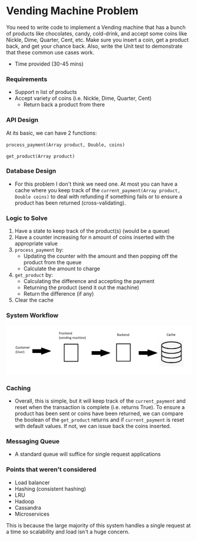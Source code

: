 # Vending Machine Problem
You need to write code to implement a Vending machine that has a bunch of products like chocolates, candy, cold-drink, and accept some coins like Nickle, Dime, Quarter, Cent, etc. Make sure you insert a coin, get a product back, and get your chance back. Also, write the Unit test to demonstrate that these common use cases work.

- Time provided (30-45 mins)

### Requirements
- Support n list of products
- Accept variety of coins (i.e. Nickle, Dime, Quarter, Cent)
    - Return back a product from there

### API Design
At its basic, we can have 2 functions:

`process_payment(Array product, Double, coins)`

`get_product(Array product)`

### Database Design
- For this problem I don't think we need one. At most you can have a cache where you keep track of the `current_payment(Array product, Double coins)` to deal with refunding if something fails or to ensure a product has been returned (cross-validating).

### Logic to Solve
1. Have a state to keep track of the product(s) (would be a queue) 
2. Have a counter increasing for n amount of coins inserted with the appropriate value
3. `process_payment` by:
    - Updating the counter with the amount and then popping off the product from the queue
    - Calculate the amount to charge
4. `get_product` by: 
    - Calculating the difference and accepting the payment
    - Returning the product (send it out the machine) 
    - Return the difference (if any) 
5. Clear the cache

### System Workflow
![System Workflow](https://github.com/wlawt/distributed-systems/blob/master/img/VendingMachine.jpg)

### Caching
- Overall, this is simple, but it will keep track of the `current_payment` and reset when the transaction is complete (i.e. returns True). To ensure a product has been sent or coins have been returned, we can compare the boolean of the `get_product` returns and if `current_payment` is reset with default values. If not, we can issue back the coins inserted. 

### Messaging Queue
- A standard queue will suffice for single request applications

### Points that weren't considered
- Load balancer
- Hashing (consistent hashing) 
- LRU
- Hadoop
- Cassandra
- Microservices

This is because the large majority of this system handles a single request at a time so scalability and load isn't a huge concern. 
